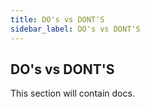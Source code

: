 ```yaml
---
title: DO's vs DONT'S
sidebar_label: DO's vs DONT'S
---
```


## DO's vs DONT'S

This section will contain docs.
